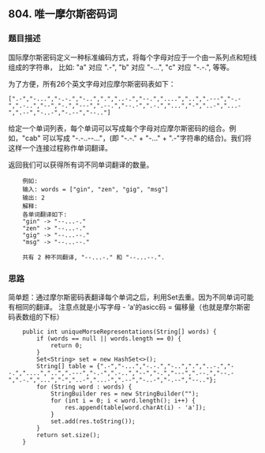 ## 804. 唯一摩尔斯密码词

### 题目描述
国际摩尔斯密码定义一种标准编码方式，将每个字母对应于一个由一系列点和短线组成的字符串， 比如: "a" 对应 ".-", "b" 对应 "-...", "c" 对应 "-.-.", 等等。

为了方便，所有26个英文字母对应摩尔斯密码表如下：

```
[".-","-...","-.-.","-..",".","..-.","--.","....","..",".---","-.-",".-..","--","-.","---",".--.","--.-",".-.","...","-","..-","...-",".--","-..-","-.--","--.."]
```

给定一个单词列表，每个单词可以写成每个字母对应摩尔斯密码的组合。例如，"cab" 可以写成 "-.-..--..."，(即 "-.-." + "-..." + ".-"字符串的结合)。我们将这样一个连接过程称作单词翻译。

返回我们可以获得所有词不同单词翻译的数量。
```
    例如:
    输入: words = ["gin", "zen", "gig", "msg"]
    输出: 2
    解释: 
    各单词翻译如下:
    "gin" -> "--...-."
    "zen" -> "--...-."
    "gig" -> "--...--."
    "msg" -> "--...--."
    
    共有 2 种不同翻译, "--...-." 和 "--...--.".
```    


### 思路
简单题：通过摩尔斯密码表翻译每个单词之后，利用Set去重。因为不同单词可能有相同的翻译。
注意点就是小写字母 - ‘a’的asicc码 = 偏移量（也就是摩尔斯密码表数组的下标）

```   
    public int uniqueMorseRepresentations(String[] words) {
        if (words == null || words.length == 0) {
            return 0;
        }
        Set<String> set = new HashSet<>();
        String[] table = {".-","-...","-.-.","-..",".","..-.","--.","....","..",".---","-.-",".-..","--","-.","---",".--.","--.-",".-.","...","-","..-","...-",".--","-..-","-.--","--.."};
        for (String word : words) {
            StringBuilder res = new StringBuilder("");
            for (int i = 0; i < word.length(); i++) {
                res.append(table[word.charAt(i) - 'a']);
            }
            set.add(res.toString());
        }
        return set.size();
    }
```

